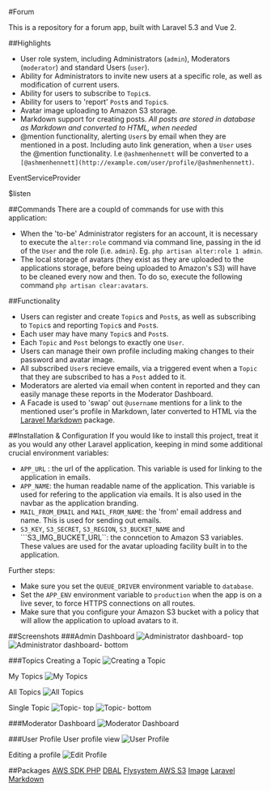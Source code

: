 #Forum

This is a repository for a forum app, built with Laravel 5.3 and Vue 2.

##Highlights
- User role system, including Administrators (```admin```),  Moderators (```moderator```) and standard Users (```user```).
- Ability for Administrators to invite new users at a specific role, as well as modification of current users.
- Ability for users to subscribe to ```Topic```s.
- Ability for users to 'report' ```Post```s and ```Topic```s.
- Avatar image uploading to Amazon S3 storage.
- Markdown support for creating posts. *All posts are stored in database as Markdown and converted to HTML, when needed*
- @mention functionality, alerting ```User```s by email when they are mentioned in a post. Including auto link generation, when a ```User``` uses the @mention functionality. I.e ```@ashmenhennett``` will be converted to a ```[@ashmenhennett](http://example.com/user/profile/@ashmenhennett)```.

EventServiceProvider

$listen

##Commands
There are a coupld of commands for use with this application:
- When the 'to-be' Administrator registers for an account, it is necessary to execute the ```alter:role``` command via command line, passing in the id of the ```User``` and the role (i.e. ```admin```). Eg. ```php artisan alter:role 1 admin```.
- The local storage of avatars (they exist as they are uploaded to the applications storage, before being uploaded to Amazon's S3) will have to be cleaned every now and then. To do so, execute the following command ```php artisan clear:avatars```.

##Functionality
- Users can register and create ```Topic```s and ```Post```s, as well as subscribing to ```Topic```s and reporting ```Topic```s and ```Post```s.
- Each user may have many ```Topic```s and ```Post```s.
- Each ```Topic``` and ```Post``` belongs to exactly one ```User```.
- Users can manage their own profile including making changes to their password and avatar image.
- All subscribed ```User```s recieve emails, via a triggered event when a ```Topic``` that they are subscribed to has a ```Post``` added to it.
- Moderators are alerted via email when content in reported and they can easily manage these reports in the Moderator Dashboard.
- A Facade is used to 'swap' out ```@username``` mentions for a link to the mentioned user's profile in Markdown, later converted to HTML via the [Laravel Markdown](https://github.com/GrahamCampbell/Laravel-Markdown) package.

##Installation & Configuration
If you would like to install this project, treat it as you would any other Laravel application, keeping in mind some additional crucial environment variables:
- ```APP_URL``` : the url of the application. This variable is used for linking to the application in emails.
- ```APP_NAME```: the human readable name of the application. This variable is used for refering to the application via emails. It is also used in the navbar as the application branding.
- ```MAIL_FROM_EMAIL``` and ```MAIL_FROM_NAME```: the 'from' email address and name. This is used for sending out emails.
- ```S3_KEY```, ```S3_SECRET```, ```S3_REGION```, ```S3_BUCKET_NAME``` and ```S3_IMG_BUCKET_URL``: the conncetion to Amazon S3 variables. These values are used for the avatar uploading facility built in to the application.

Further steps:
- Make sure you set the ```QUEUE_DRIVER``` environment variable to ```database```.
- Set the ```APP_ENV``` environment variable to ```production``` when the app is on a live sever, to force HTTPS connections on all routes.
- Make sure that you configure your Amazon S3 bucket with a policy that will allow the application to upload avatars to it.

##Screenshots
###Admin Dashboard
![Administrator dashboard- top](https://cloud.githubusercontent.com/assets/9494635/20865189/631adf40-ba5b-11e6-9ea1-7fc614a45f28.PNG)
![Administrator dashboard- bottom](https://cloud.githubusercontent.com/assets/9494635/20865186/631a3d74-ba5b-11e6-85aa-4a3e53656a6d.PNG)

###Topics
Creating a Topic
![Creating a Topic](https://cloud.githubusercontent.com/assets/9494635/20865190/631bc072-ba5b-11e6-9624-0d555d6c0456.PNG)

My Topics
![My Topics](https://cloud.githubusercontent.com/assets/9494635/20865195/634b6b7e-ba5b-11e6-97bc-e2255c65fe64.PNG)

All Topics
![All Topics](https://cloud.githubusercontent.com/assets/9494635/20865187/631a3f4a-ba5b-11e6-9c01-7d8a9594193b.PNG)

Single Topic
![Topic- top](https://cloud.githubusercontent.com/assets/9494635/20865196/634e1ea0-ba5b-11e6-8435-d6b6ceecde13.PNG)
![Topic- bottom](https://cloud.githubusercontent.com/assets/9494635/20865194/634b39b0-ba5b-11e6-95e6-516666b1aedb.PNG)

###Moderator Dashboard
![Moderator Dashboard](https://cloud.githubusercontent.com/assets/9494635/20865192/63494b1e-ba5b-11e6-8a1d-73d0fead965f.PNG)

###User Profile
User profile view
![User Profile](https://cloud.githubusercontent.com/assets/9494635/20865193/634b08b4-ba5b-11e6-8898-b70b85b33934.PNG)

Editing a profile
![Edit Profile](https://cloud.githubusercontent.com/assets/9494635/20865191/631bde9a-ba5b-11e6-9a68-b4d337ae4c0a.PNG)

##Packages
[AWS SDK PHP](https://github.com/aws/aws-sdk-php)
[DBAL](https://github.com/doctrine/dbal)
[Flysystem AWS S3](https://github.com/thephpleague/flysystem-aws-s3-v3)
[Image](https://github.com/Intervention/image)
[Laravel Markdown](https://github.com/GrahamCampbell/Laravel-Markdown)
